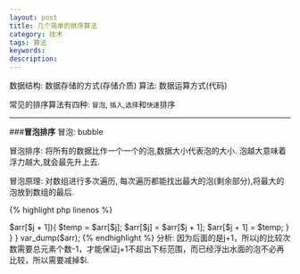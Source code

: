 ```yaml
---
layout: post
title: 几个简单的排序算法
category: 技术
tags: 算法
keywords: 
description: 
---
```


数据结构: 数据存储的方式(存储介质)
算法: 数据运算方式(代码)

常见的排序算法有四种: `冒泡`, `插入`,`选择`和`快速`排序
***
###**冒泡排序**
冒泡: bubble

冒泡排序: 将所有的数据比作一个一个的泡,数据大小代表泡的大小. 泡越大意味着浮力越大,就会最先升上去.

冒泡原理: 对数组进行多次遍历, 每次遍历都能找出最大的泡(剩余部分),将最大的泡放到数组的最后.

{% highlight php linenos %}
<?php

	$arr = [3,5,8,56,3,2];
	//冒泡算法
	//外层循环,控制冒泡次数
	for($i = 0,$count = count($arr);$i < $count;$i++){
		//内层循环:进行交换,冒出当前一轮的最大泡
		for($j = 0;$j < $count - 1 - $i;$j++){
			if($arr[$j] > $arr[$j + 1]){
				$temp = $arr[$j];
				$arr[$j] = $arr[$j + 1];
				$arr[$j + 1] = $temp;
			}
		}
	}
	var_dump($arr);
{% endhighlight %}

分析: 因为后面的是j+1，所以j的比较次数需要总元素个数-1，才能保证j+1不超出下标范围，而已经浮出水面的泡不必再比较，所以需要减掉$i.
